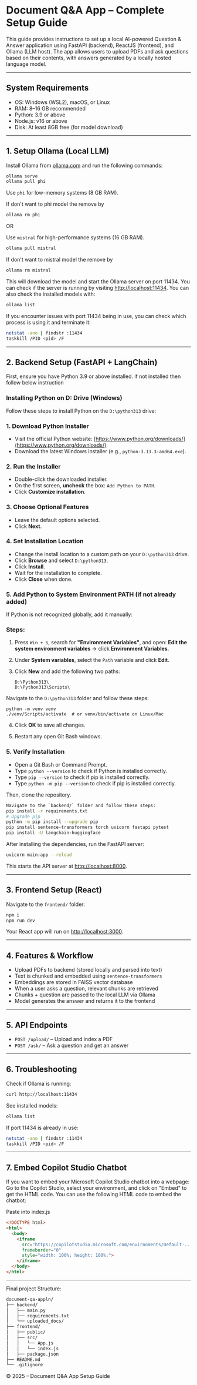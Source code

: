 
# Document Q&A App – Complete Setup Guide

This guide provides instructions to set up a local AI-powered Question & Answer application using FastAPI (backend), ReactJS (frontend), and Ollama (LLM host). The app allows users to upload PDFs and ask questions based on their contents, with answers generated by a locally hosted language model.

---

## System Requirements

- OS: Windows (WSL2), macOS, or Linux
- RAM: 8–16 GB recommended
- Python: 3.9 or above
- Node.js: v16 or above
- Disk: At least 8GB free (for model download)

---

## 1. Setup Ollama (Local LLM)

Install Ollama from [ollama.com](https://ollama.com/download) and run the following commands:

```bash
ollama serve
ollama pull phi
```

Use `phi` for low-memory systems (8 GB RAM).

If don't want to phi model the remove by 
```bash
ollama rm phi
```

OR 

Use `mistral` for high-performance systems (16 GB RAM).
```bash
ollama pull mistral
```

If don't want to mistral model the remove by 
```bash
ollama rm mistral
```

This will download the model and start the Ollama server on port 11434.
You can check if the server is running by visiting [http://localhost:11434](http://localhost:11434).
You can also check the installed models with:

```bash
ollama list
```
If you encounter issues with port 11434 being in use, you can check which process is using it and terminate it:

```bash
netstat -ano | findstr :11434
taskkill /PID <pid> /F
```
--- 

## 2. Backend Setup (FastAPI + LangChain)

First, ensure you have Python 3.9 or above installed. if not installed then follow below instruction

### Installing Python on D: Drive (Windows)

Follow these steps to install Python on the `D:\python313` drive:

### 1. Download Python Installer
- Visit the official Python website: [https://www.python.org/downloads/](https://www.python.org/downloads/)
- Download the latest Windows installer (e.g., `python-3.13.3-amd64.exe`).

### 2. Run the Installer
- Double-click the downloaded installer.
- On the first screen, **uncheck** the box: `Add Python to PATH`.
- Click **Customize installation**.

### 3. Choose Optional Features
- Leave the default options selected.
- Click **Next**.

### 4. Set Installation Location
- Change the install location to a custom path on your `D:\python313` drive.
- Click **Browse** and select `D:\python313`.
- Click **Install**.
- Wait for the installation to complete.
- Click **Close** when done.

### 5. Add Python to System Environment PATH (if not already added)

If Python is not recognized globally, add it manually:

### Steps:
1. Press `Win + S`, search for **"Environment Variables"**, and open:
   **Edit the system environment variables** → click **Environment Variables**.

2. Under **System variables**, select the `Path` variable and click **Edit**.

3. Click **New** and add the following two paths:
   ```
   D:\Python313\
   D:\Python313\Scripts\
    ```
Navigate to the `D:\python313` folder and follow these steps:
```
python -m venv venv
./venv/Scripts/activate  # or venv/bin/activate on Linux/Mac
```
4. Click **OK** to save all changes.

5. Restart any open Git Bash windows.

### 5. Verify Installation
- Open a Git Bash or Command Prompt.
- Type `python --version` to check if Python is installed correctly.
- Type `pip --version` to check if pip is installed correctly.
- Type `python -m pip --version` to check if pip is installed correctly.

Then, clone the repository.
```bash
Navigate to the `backend/` folder and follow these steps:
pip install -r requirements.txt
# Upgrade pip
python -m pip install --upgrade pip
pip install sentence-transformers torch uvicorn fastapi pytest
pip install -U langchain-huggingface
```
After installing the dependencies, run the FastAPI server:

```bash
uvicorn main:app --reload
```

This starts the API server at [http://localhost:8000](http://localhost:8000).

---

## 3. Frontend Setup (React)

Navigate to the `frontend/` folder:

```bash
npm i
npm run dev
```

Your React app will run on [http://localhost:3000](http://localhost:3000).

---

## 4. Features & Workflow

- Upload PDFs to backend (stored locally and parsed into text)
- Text is chunked and embedded using `sentence-transformers`
- Embeddings are stored in FAISS vector database
- When a user asks a question, relevant chunks are retrieved
- Chunks + question are passed to the local LLM via Ollama
- Model generates the answer and returns it to the frontend

---

## 5. API Endpoints

- `POST /upload/` – Upload and index a PDF  
- `POST /ask/` – Ask a question and get an answer

---

## 6. Troubleshooting

Check if Ollama is running:

```bash
curl http://localhost:11434
```

See installed models:

```bash
ollama list
```

If port 11434 is already in use:

```bash
netstat -ano | findstr :11434
taskkill /PID <pid> /F
```

---

## 7. Embed Copilot Studio Chatbot

If you want to embed your Microsoft Copilot Studio chatbot into a webpage:
Go to the Copilot Studio, select your environment, and click on "Embed" to get the HTML code.
You can use the following HTML code to embed the chatbot:

Paste into index.js

```html
<!DOCTYPE html>
<html>
  <body>
    <iframe
      src="https://copilotstudio.microsoft.com/environments/Default-.....?__version__=2"
      frameborder="0"
      style="width: 100%; height: 100%;">
    </iframe>
  </body>
</html>
```

---
Final project Structure:

```bash
document-qa-appln/
├── backend/
│   ├── main.py
│   ├── requirements.txt
│   └── uploaded_docs/
├── frontend/
│   ├── public/
│   ├── src/
│   │   └── App.js
│   │   └── index.js
│   ├── package.json
├── README.md
└── .gitignore
```

© 2025 – Document Q&A App Setup Guide
